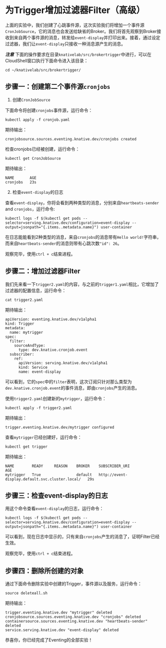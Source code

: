 # 为Trigger增加过滤器Filter（高级）

上面的实验中，我们创建了心跳事件源，这次实验我们将增加一个事件源`CronJobSource`，它的消息也会发送给缺省的Broker。我们将首先观察到Broker接收到来自两个事件源的消息，转发给`event-display`并打印出来。接着，通过设定过滤器，我们让`event-display`只接收一种消息源产生的消息。

***注意*** 下面的操作要求在目录`knativelab/src/brokertrigger`中进行，可以在CloudShell窗口执行下面命令进入该目录：
```
cd ~/knativelab/src/brokertrigger/
```

## 步骤一：创建第二个事件源`cronjobs`

1. 创建`CronJobSource`

下面命令将创建`cronjobs`事件源，运行命令：
```text
kubectl apply -f cronjob.yaml
```

期待输出：
```
cronjobsource.sources.eventing.knative.dev/cronjobs created
```

检查cronjobs已经被创建，运行命令：
```
kubectl get CronJobSource
```

期待输出：
```
NAME       AGE
cronjobs   23s
```

2. 检查`event-display`的日志

查看`event-display`，你将会看到两种类型的消息，分别来自`heartbeats-sender` and `cronjobs`，运行命令:

```text
kubectl logs -f $(kubectl get pods --selector=serving.knative.dev/configuration=event-display --output=jsonpath="{.items..metadata.name}") user-container
```

在日志能能看到2种类型的消息，来自`cronjobs`的消息带有`Hello world!`字符串，而来自`heartbeats-sender`的消息则带有心跳次数`"id": 26`。

观察完毕，使用`ctrl + c`结束进程。

## 步骤二：增加过滤器Filter

我们先来看一下`trigger2.yaml`的内容，与之前的`trigger1.yaml`相比，它增加了过滤器的配置信息，运行命令：

```text
cat trigger2.yaml
```

期待输出：
```
apiVersion: eventing.knative.dev/v1alpha1
kind: Trigger
metadata:
  name: mytrigger
spec:
  filter:
    sourceAndType:
      type: dev.knative.cronjob.event
  subscriber:
    ref:
      apiVersion: serving.knative.dev/v1alpha1
      kind: Service
      name: event-display
```

可以看到，它的`spec`中的`filter`表明，这次订阅只针对那么类型为`dev.knative.cronjob.event`的事件消息，即由`cronjobs`产生的消息。

使用`trigger2.yaml`创建新的`mytrigger`，运行命令：

```text
kubectl apply -f trigger2.yaml
```

期待输出：
```
trigger.eventing.knative.dev/mytrigger configured
```

查看`mytrigger`已经创建好，运行命令：
```text
kubectl get trigger
```

期待输出：
```
NAME        READY     REASON    BROKER    SUBSCRIBER_URI                                    AGE
mytrigger   True                default   http://event-display.default.svc.cluster.local/   29s
```

## 步骤三：检查event-display的日志

用这个命令查看`event-display`的日志，运行命令：
```
kubectl logs -f $(kubectl get pods --selector=serving.knative.dev/configuration=event-display --output=jsonpath="{.items..metadata.name}") user-container
```

可以看到，现在日志中显示的，只有来自`cronjobs`产生的消息了，证明Filter已经生效。

观察完毕，使用`ctrl + c`结束进程。

## 步骤四：删除所创建的对象

通过下面命令删除实验中创建的Trigger，事件源以及服务，运行命令：
```
source deleteall.sh
```

期待输出：
```
trigger.eventing.knative.dev "mytrigger" deleted
cronjobsource.sources.eventing.knative.dev "cronjobs" deleted
containersource.sources.eventing.knative.dev "heartbeats-sender" deleted
service.serving.knative.dev "event-display" deleted
```

恭喜你，你已经完成了Eventing的全部实验！